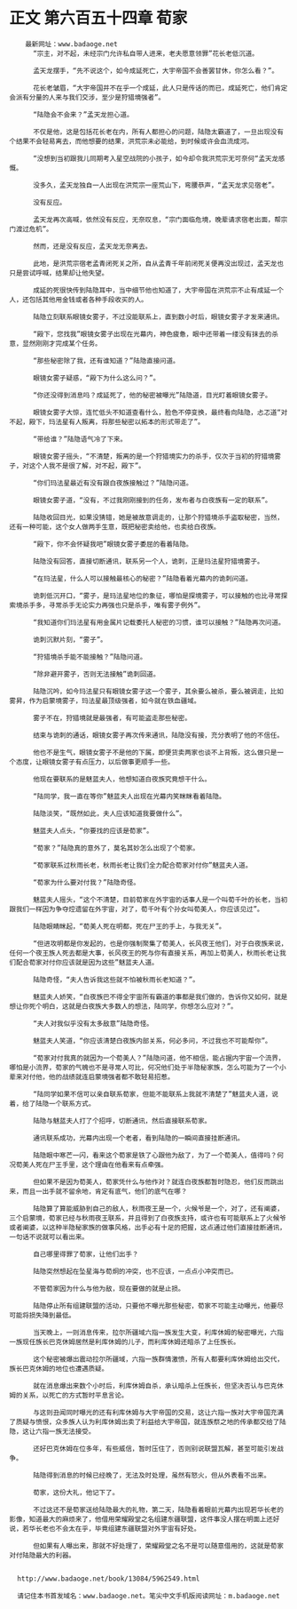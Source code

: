 # 正文 第六百五十四章 荀家
        最新网址：www.badaoge.net
          “宗主，对不起，未经宗门允许私自带人进来，老夫愿意领罪”花长老低沉道。
      
          孟天龙摆手，“先不说这个，如今成延死亡，大宇帝国不会善罢甘休，你怎么看？”。
      
          花长老皱眉，“大宇帝国并不在乎一个成延，此人只是传话的而已，成延死亡，他们肯定会派有分量的人来与我们交涉，至少是狩猎境强者”。
      
          “陆隐会不会来？”孟天龙担心道。
      
          不仅是他，这是包括花长老在内，所有人都担心的问题，陆隐太霸道了，一旦出现没有个结果不会轻易离去，而他想要的结果，洪荒宗未必能给，到时候或许会血流成河。
      
          “没想到当初跟我儿同期考入星空战院的小孩子，如今却令我洪荒宗无可奈何“孟天龙感慨。
      
          没多久，孟天龙独自一人出现在洪荒宗一座荒山下，弯腰恭声，“孟天龙求见宿老”。
      
          没有反应。
      
          孟天龙再次高喊，依然没有反应，无奈叹息，“宗门面临危境，晚辈请求宿老出面，帮宗门渡过危机”。
      
          然而，还是没有反应，孟天龙无奈离去。
      
          此地，是洪荒宗宿老孟青闭死关之所，自从孟青千年前闭死关便再没出现过，孟天龙也只是尝试呼喊，结果却让他失望。
      
          成延的死很快传到陆隐耳中，当中细节他也知道了，大宇帝国在洪荒宗不止有成延一个人，还包括其他用金钱或者各种手段收买的人。
      
          陆隐立刻联系眼镜女雾子，不过没能联系上，直到数小时后，眼镜女雾子才发来通讯。
      
          “殿下，您找我”眼镜女雾子出现在光幕内，神色疲惫，眼中还带着一缕没有抹去的杀意，显然刚刚才完成某个任务。
      
          “那些秘密除了我，还有谁知道？”陆隐直接问道。
      
          眼镜女雾子疑惑，“殿下为什么这么问？”。
      
          “你还没得到消息吗？成延死了，他的秘密被曝光”陆隐道，目光盯着眼镜女雾子。
      
          眼镜女雾子大惊，连忙低头不知道查看什么，脸色不停变换，最终看向陆隐，忐忑道“对不起，殿下，玛法星有人叛离，将那些秘密以拓本的形式带走了”。
      
          “带给谁？”陆隐语气冷了下来。
      
          眼镜女雾子摇头，“不清楚，叛离的是一个狩猎境实力的杀手，仅次于当初的狩猎境雾子，对这个人我不是很了解，对不起，殿下”。
      
          “你们玛法星最近有没有跟白夜族接触过？”陆隐问道。
      
          眼镜女雾子道，“没有，不过我刚刚接到的任务，发布者与白夜族有一定的联系”。
      
          陆隐收回目光，如果没猜错，她是被故意调走的，让那个狩猎境杀手盗取秘密，当然，还有一种可能，这个女人做两手生意，既把秘密卖给他，也卖给白夜族。
      
          “殿下，你不会怀疑我吧”眼镜女雾子委屈的看着陆隐。
      
          陆隐没有回答，直接切断通讯，联系另一个人，诡刺，正是玛法星狩猎境雾子。
      
          “在玛法星，什么人可以接触最核心的秘密？”陆隐看着光幕内的诡刺问道。
      
          诡刺低沉开口，“雾子，是玛法星地位的象征，哪怕是探境雾子，可以接触的也比寻常探索境杀手多，寻常杀手无论实力再强也只是杀手，唯有雾子例外”。
      
          “我知道你们玛法星有用金属片记载委托人秘密的习惯，谁可以接触？”陆隐再次问道。
      
          诡刺沉默片刻，“雾子”。
      
          “狩猎境杀手能不能接触？”陆隐问道。
      
          “除非避开雾子，否则无法接触”诡刺回道。
      
          陆隐沉吟，如今玛法星只有眼镜女雾子这一个雾子，其余要么被杀，要么被调走，比如雾昇，作为启蒙境雾子，玛法星最顶级强者，如今就在铁血疆域。
      
          雾子不在，狩猎境就是最强者，有可能盗走那些秘密。
      
          结束与诡刺的通话，眼镜女雾子再次传来通讯，陆隐没有接，充分表明了他的不信任。
      
          他也不是生气，眼镜女雾子不是他的下属，即便货卖两家也谈不上背叛，这么做只是一个态度，让眼镜女雾子有点压力，以后做事更顺手一些。
      
          他现在要联系的是魅蓝夫人，他想知道白夜族究竟想干什么。
      
          “陆同学，我一直在等你”魅蓝夫人出现在光幕内笑眯眯看着陆隐。
      
          陆隐淡笑，“既然如此，夫人应该知道我要做什么”。
      
          魅蓝夫人点头，“你要找的应该是荀家”。
      
          “荀家？”陆隐真的意外了，莫名其妙怎么出现了个荀家。
      
          “荀家联系过秋雨长老，秋雨长老让我们全力配合荀家对付你”魅蓝夫人道。
      
          “荀家为什么要对付我？”陆隐奇怪。
      
          魅蓝夫人摇头，“这个不清楚，目前荀家在外宇宙的话事人是一个叫荀千叶的长老，当初跟我们一样因为争夺焢遗留在外宇宙，对了，荀千叶有个孙女叫荀美人，你应该见过”。
      
          陆隐眼睛眯起，“荀美人死在明都，死在尸王的手上，与我无关”。
      
          “但进攻明都是你发起的，也是你强制聚集了荀美人，长风夜王他们，对于白夜族来说，任何一个夜王族人死去都是大事，长风夜王的死与你有直接关系，再加上荀美人，秋雨长老让我们配合荀家对付你应该就是因为这些”魅蓝夫人道。
      
          陆隐奇怪，“夫人告诉我这些就不怕被秋雨长老知道？”。
      
          魅蓝夫人娇笑，“白夜族巴不得全宇宙所有霸道的事都是我们做的，告诉你又如何，就是想让你死个明白，这就是白夜族大多数人的想法，陆同学，你想怎么应对？”。
      
          “夫人对我似乎没有太多敌意”陆隐奇怪。
      
          魅蓝夫人笑道，“你应该清楚白夜族内部关系，何必多问，不过我也不可能帮你”。
      
          “荀家对付我真的就因为一个荀美人？”陆隐问道，他不相信，能占据内宇宙一个流界，哪怕是小流界，荀家的气魄也不是寻常人可比，何况他们处于半隐秘家族，怎么可能为了一个小辈来对付他，他的战绩就连启蒙境强者都不敢轻易招惹。
      
          “陆同学如果不信可以亲自联系荀家，但能不能联系上我就不清楚了”魅蓝夫人道，说着，给了陆隐一个联系方式。
      
          陆隐与魅蓝夫人打了个招呼，切断通讯，然后直接联系荀家。
      
          通讯联系成功，光幕内出现一个老者，看到陆隐的一瞬间直接挂断通讯。
      
          陆隐眼中寒芒一闪，看来这个荀家是铁了心跟他为敌了，为了一个荀美人，值得吗？何况荀美人死在尸王手里，这个理由在他看来有点牵强。
      
          但如果不是因为荀美人，荀家凭什么与他作对？就连白夜族都暂时隐忍，他们反而跳出来，而且一出手就不留余地，肯定有底气，他们的底气在哪？
      
          陆隐算了算能威胁到自己的敌人，秋雨夜王是一个，火候爷是一个，对了，还有阐婆，三个启蒙境，荀家已经与秋雨夜王联系，并且得到了白夜族支持，或许也有可能联系上了火候爷或者阐婆，以这种半隐秘家族的做事风格，出手必有十足的把握，这点通过他们直接挂断通讯，一句话不说就可以看出来。
      
          自己哪里得罪了荀家，让他们出手？
      
          陆隐突然想起在坠星海与荀炯的冲突，也不应该，一点点小冲突而已。
      
          不管荀家因为什么与他为敌，现在要做的就是止损。
      
          陆隐停止所有组建联盟的活动，只要他不曝光那些秘密，荀家不可能主动曝光，他要尽可能将损失降到最低。
      
          当天晚上，一则消息传来，拉尔所疆域六指一族发生大变，利库休姆的秘密曝光，六指一族现任族长巴克休姆居然是利库休姆的儿子，而利库休姆还暗杀了上任族长。
      
          这个秘密被爆出震动拉尔所疆域，六指一族群情激愤，所有人都要利库休姆给出交代，族长巴克休姆的地位也遭遇质疑。
      
          就在消息爆出来数个小时后，利库休姆自杀，承认暗杀上任族长，但坚决否认与巴克休姆的关系，以死亡的方式暂时平息言论。
      
          与这则丑闻同时曝光的还有利库休姆与大宇帝国的交易，这让六指一族对大宇帝国充满了质疑与愤恨，众多族人认为利库休姆出卖了利益给大宇帝国，就连族祭之地的传承都交给了陆隐，这让六指一族无法接受。
      
          还好巴克休姆在位多年，有些威信，暂时压住了，否则别说联盟瓦解，甚至可能引发战争。
      
          陆隐得到消息的时候已经晚了，无法及时处理，虽然有怒火，但从外表看不出来。
      
          荀家，这份大礼，他记下了。
      
          不过这还不是荀家送给陆隐最大的礼物，第二天，陆隐看着眼前光幕内出现若华长老的影像，知道最大的麻烦来了，他借用荣耀殿堂之名组建东疆联盟，这件事没人摆在明面上还好说，若华长老也不会太在乎，毕竟组建东疆联盟对外宇宙有好处。
      
          但如果有人曝出来，那就不好处理了，荣耀殿堂之名不是可以随意借用的，这就是荀家对付陆隐最大的利器。
      
      
      http://www.badaoge.net/book/13084/5962549.html
      
      请记住本书首发域名：www.badaoge.net。笔尖中文手机版阅读网址：m.badaoge.net